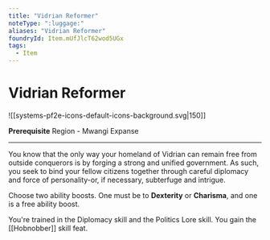 ```yaml
---
title: "Vidrian Reformer"
noteType: ":luggage:"
aliases: "Vidrian Reformer"
foundryId: Item.mUfJlcT62wod5UGx
tags:
  - Item
---
```


# Vidrian Reformer
![[systems-pf2e-icons-default-icons-background.svg|150]]

**Prerequisite** Region - Mwangi Expanse

* * *

You know that the only way your homeland of Vidrian can remain free from outside conquerors is by forging a strong and unified government. As such, you seek to bind your fellow citizens together through careful diplomacy and force of personality-or, if necessary, subterfuge and intrigue.

Choose two ability boosts. One must be to **Dexterity** or **Charisma**, and one is a free ability boost.

You're trained in the Diplomacy skill and the Politics Lore skill. You gain the [[Hobnobber]] skill feat.
